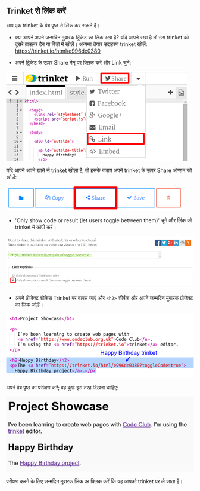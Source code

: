 ## Trinket से लिंक करें

आप एक trinket के वेब पृष्ठ से लिंक कर सकते हैं।

+ क्या आपने अपने जन्मदिन मुबारक ट्रिंकेट का लिंक रखा है? यदि आपने रखा है तो उस trinket को दूसरे ब्राउज़र टैब या विंडो में खोलें। अन्यथा तैयार उदाहरण trinket खोलें: <https://trinket.io/html/e996dc0380>

+ अपने ट्रिंकेट के ऊपर Share मेनू पर क्लिक करें और Link चुनें:

![स्क्रीनशॉट](images/showcase-share1.png)

यदि आपने अपने खाते से trinket खोला है, तो इसके बजाय अपने trinket के ऊपर Share ऑप्शन को खोजें:

![स्क्रीनशॉट](images/showcase-share2.png)

+ 'Only show code or result (let users toggle between them)' चुने और लिंक को trinket में कॉपी करें। 

![स्क्रीनशॉट](images/showcase-get-link.png)

+ अपने प्रोजेक्ट शोकेस Trinket पर वापस जाएं और `<h2>` शीर्षक और अपने जन्मदिन मुबारक प्रोजेक्ट का लिंक जोड़ें।

![स्क्रीनशॉट](images/showcase-link-trinket.png)

अपने वेब पृष्ठ का परीक्षण करें; वह कुछ इस तरह दिखना चाहिए:

![स्क्रीनशॉट](images/showcase-link-output.png)

परीक्षण करने के लिए जन्मदिन मुबारक लिंक पर क्लिक करें कि यह आपको trinket पर ले जाता है।